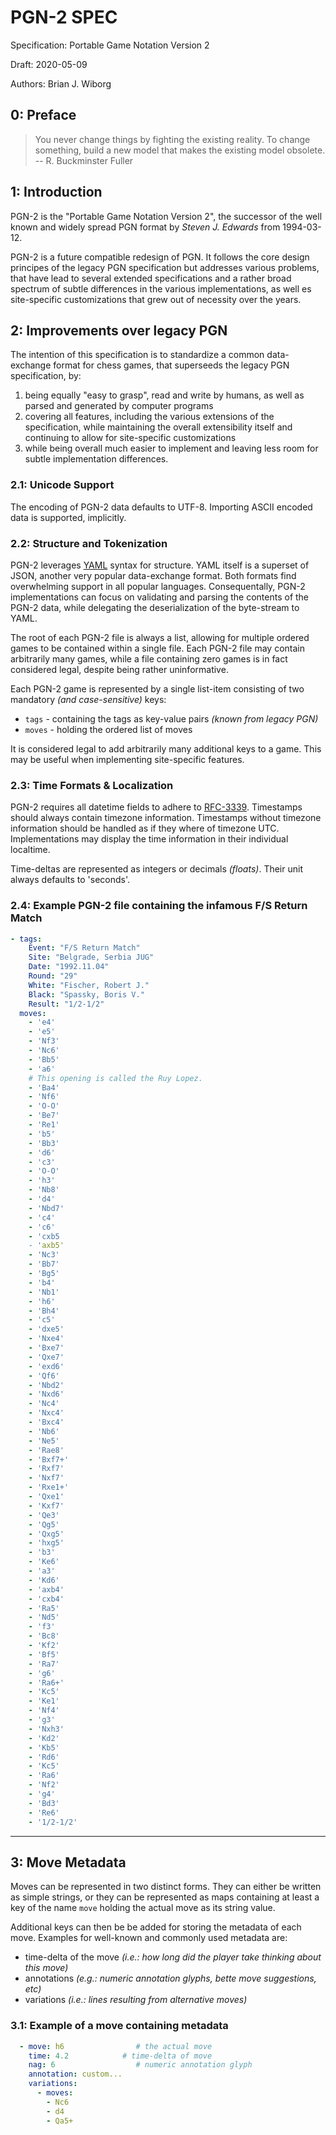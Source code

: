 # PGN-2 SPEC

Specification: Portable Game Notation Version 2

Draft: 2020-05-09

Authors: Brian J. Wiborg


## 0: Preface

> You never change things by fighting the existing reality.
> To change something, build a new model that makes the existing model
> obsolete.  
    -- R. Buckminster Fuller


## 1: Introduction

PGN-2 is the "Portable Game Notation Version 2", the successor of the well
known and widely spread PGN format by *Steven J. Edwards* from 1994-03-12.

PGN-2 is a future compatible redesign of PGN. It follows the core design
principes of the legacy PGN specification but addresses various problems,
that have lead to several extended specifications and a rather broad spectrum
of subtle differences in the various implementations, as well es site-specific
customizations that grew out of necessity over the years.


## 2: Improvements over legacy PGN

The intention of this specification is to standardize a common data-exchange
format for chess games, that superseeds the legacy PGN specification, by:

1. being equally "easy to grasp", read and write by humans, as well as
   parsed and generated by computer programs
2. covering all features, including the various extensions of the
   specification, while maintaining the overall extensibility itself and
   continuing to allow for site-specific customizations
3. while being overall much easier to implement and leaving less room for
   subtle implementation differences.


### 2.1: Unicode Support

The encoding of PGN-2 data defaults to UTF-8. Importing ASCII encoded data is
supported, implicitly.


### 2.2: Structure and Tokenization

PGN-2 leverages [YAML](https://yaml.org/spec/) syntax for structure. YAML itself
is a superset of JSON, another very popular data-exchange format. Both formats
find overwhelming support in all popular languages. Consequentally, PGN-2
implementations can focus on validating and parsing the contents of the PGN-2
data, while delegating the deserialization of the byte-stream to YAML.

The root of each PGN-2 file is always a list, allowing for multiple ordered
games to be contained within a single file. Each PGN-2 file may contain
arbitrarily many games, while a file containing zero games is in fact
considered legal, despite being rather uninformative.

Each PGN-2 game is represented by a single list-item consisting of two
mandatory *(and case-sensitive)* keys:

- `tags` - containing the tags as key-value pairs *(known from legacy PGN)*
- `moves` - holding the ordered list of moves

It is considered legal to add arbitrarily many additional keys to a game. This
may be useful when implementing site-specific features.


### 2.3: Time Formats & Localization

PGN-2 requires all datetime fields to adhere to
[RFC-3339](https://tools.ietf.org/html/rfc3339). Timestamps should always
contain timezone information. Timestamps without timezone information should
be handled as if they where of timezone UTC. Implementations may display the
time information in their individual localtime.

Time-deltas are represented as integers or decimals *(floats)*. Their unit
always defaults to 'seconds'.

### 2.4: Example PGN-2 file containing the infamous F/S Return Match

```yaml
- tags:
    Event: "F/S Return Match"
    Site: "Belgrade, Serbia JUG"
    Date: "1992.11.04"
    Round: "29"
    White: "Fischer, Robert J."
    Black: "Spassky, Boris V."
    Result: "1/2-1/2"
  moves:
    - 'e4'
    - 'e5'
    - 'Nf3'
    - 'Nc6'
    - 'Bb5'
    - 'a6'
    # This opening is called the Ruy Lopez.
    - 'Ba4'
    - 'Nf6'
    - 'O-O'
    - 'Be7'
    - 'Re1'
    - 'b5'
    - 'Bb3'
    - 'd6'
    - 'c3'
    - 'O-O'
    - 'h3'
    - 'Nb8'
    - 'd4'
    - 'Nbd7'
    - 'c4'
    - 'c6'
    - 'cxb5
    - 'axb5'
    - 'Nc3'
    - 'Bb7'
    - 'Bg5'
    - 'b4'
    - 'Nb1'
    - 'h6'
    - 'Bh4'
    - 'c5'
    - 'dxe5'
    - 'Nxe4'
    - 'Bxe7'
    - 'Qxe7'
    - 'exd6'
    - 'Qf6'
    - 'Nbd2'
    - 'Nxd6'
    - 'Nc4'
    - 'Nxc4'
    - 'Bxc4'
    - 'Nb6'
    - 'Ne5'
    - 'Rae8'
    - 'Bxf7+'
    - 'Rxf7'
    - 'Nxf7'
    - 'Rxe1+'
    - 'Qxe1'
    - 'Kxf7'
    - 'Qe3'
    - 'Qg5'
    - 'Qxg5'
    - 'hxg5'
    - 'b3'
    - 'Ke6'
    - 'a3'
    - 'Kd6'
    - 'axb4'
    - 'cxb4'
    - 'Ra5'
    - 'Nd5'
    - 'f3'
    - 'Bc8'
    - 'Kf2'
    - 'Bf5'
    - 'Ra7'
    - 'g6'
    - 'Ra6+'
    - 'Kc5'
    - 'Ke1'
    - 'Nf4'
    - 'g3'
    - 'Nxh3'
    - 'Kd2'
    - 'Kb5'
    - 'Rd6'
    - 'Kc5'
    - 'Ra6'
    - 'Nf2'
    - 'g4'
    - 'Bd3'
    - 'Re6'
    - '1/2-1/2'
```

----


## 3: Move Metadata

Moves can be represented in two distinct forms. They can either be written as 
simple strings, or they can be represented as maps containing at least
a key of the name `move` holding the actual move as its string value.

Additional keys can then be be added for storing the metadata of each move.
Examples for well-known and commonly used metadata are:

- time-delta of the move
  *(i.e.: how long did the player take thinking about this move)*
- annotations
  *(e.g.: numeric annotation glyphs, bette move suggestions, etc)*
- variations
  *(i.e.: lines resulting from alternative moves)*


### 3.1: Example of a move containing metadata

```yaml
  - move: h6                # the actual move
    time: 4.2            # time-delta of move
    nag: 6                  # numeric annotation glyph
    annotation: custom...
    variations:
      - moves:
        - Nc6
        - d4
        - Qa5+
```
